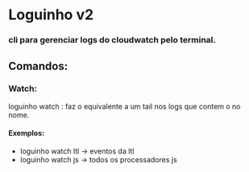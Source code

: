 # Loguinho v2
### cli para gerenciar logs do cloudwatch pelo terminal.


## Comandos:

### Watch:

loguinho watch <filtro> : faz o equivalente a um tail nos logs que contem o <filtro> no nome.
 #### Exemplos:
 - loguinho watch ltl -> eventos da ltl
 - loguinho watch js -> todos os processadores js
